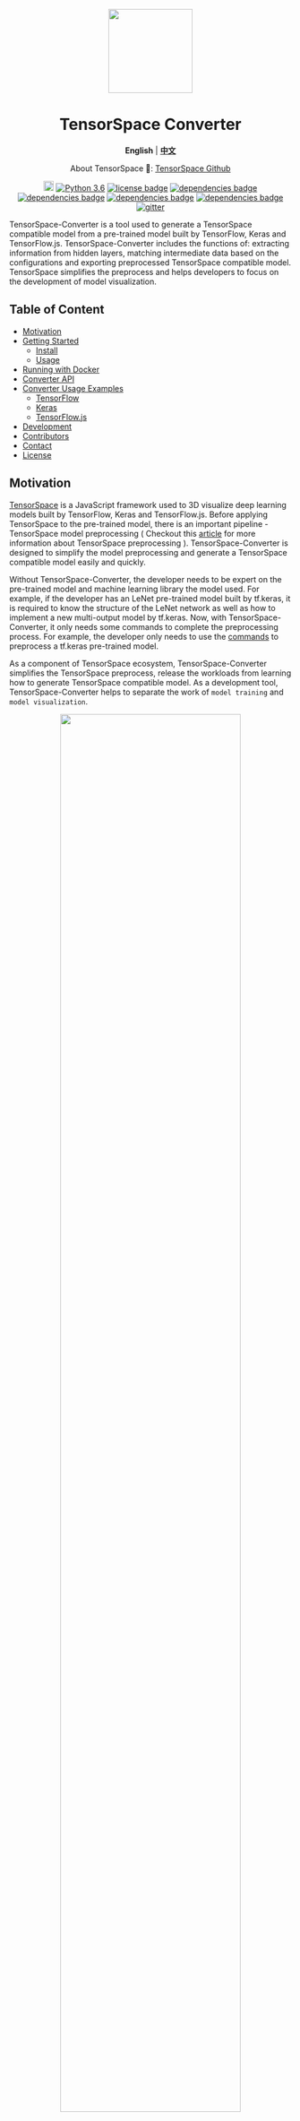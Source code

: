 <p align="center">
<img width=150 src="./assets/logo_tsConverter.png">
</p>

<h1 align="center">TensorSpace Converter</h1>

<p align="center">
<strong>English</strong> | <a href="https://github.com/tensorspace-team/tensorspace-converter/blob/master/README_zh.md"><strong>中文</strong></a>
</p>

<p align="center">
About TensorSpace 🤔: <a href="https://github.com/tensorspace-team/tensorspace">TensorSpace Github</a>
</p>

<p align="center">
<a href="https://badge.fury.io/py/tensorspacejs"><img src="https://badge.fury.io/py/tensorspacejs.svg" alt="PyPI version" height="18"></a>
  <a href="https://www.python.org/downloads/release/python-360/"><img src="https://img.shields.io/badge/python-3.6-blue.svg" alt="Python 3.6"></a>
  <a href="https://github.com/tensorspace-team/tensorspace-converter/blob/master/LICENSE"><img src="https://img.shields.io/badge/license-Apache--2.0-green.svg" alt="license badge"></a>
<a href="https://github.com/tensorflow/tensorflow"><img src="https://img.shields.io/badge/dependencies-tensorflow-brightgreen.svg" alt="dependencies badge"></a>
<a href="https://github.com/keras-team/keras"><img src="https://img.shields.io/badge/dependencies-keras-brightgreen.svg" alt="dependencies badge"></a>
<a href="https://github.com/tensorflow/tfjs-node"><img src="https://img.shields.io/badge/dependencies-tfjs_node-brightgreen.svg" alt="dependencies badge"></a>
<a href="https://github.com/tensorflow/tfjs-converter"><img src="https://img.shields.io/badge/dependencies-tfjs_converter-brightgreen.svg" alt="dependencies badge"></a>
  <a href="https://gitter.im/tensorspacejs/Lobby#"><img src="https://img.shields.io/badge/gitter-join%20chat%20%E2%86%92-brightgreen.svg" alt="gitter"></a>
</p>

TensorSpace-Converter is a tool used to generate a TensorSpace compatible model from a pre-trained model built by TensorFlow, Keras and TensorFlow.js. TensorSpace-Converter includes the functions of: extracting information from hidden layers, matching intermediate data based on the configurations and exporting preprocessed TensorSpace compatible model. TensorSpace simplifies the preprocess and helps developers to focus on the development of model visualization.

## Table of Content

* [Motivation](#motivation)
* [Getting Started](#start)
    * [Install](#install)
    * [Usage](#usage)
* [Running with Docker](#docker)
* [Converter API](#api)
* [Converter Usage Examples](#examples)
    * [TensorFlow](#tensorflow)
    * [Keras](#keras)
    * [TensorFlow.js](#tensorflowjs)
* [Development](#development)
* [Contributors](#contributors)
* [Contact](#contact)
* [License](#license)

## <div id="motivation">Motivation</div>

[TensorSpace](https://github.com/tensorspace-team/tensorspace) is a JavaScript framework used to 3D visualize deep learning models built by TensorFlow, Keras and TensorFlow.js. Before applying TensorSpace to the pre-trained model, there is an important pipeline - TensorSpace model preprocessing ( Checkout this [article](https://tensorspace.org/html/docs/preIntro.html) for more information about TensorSpace preprocessing ). TensorSpace-Converter is designed to simplify the model preprocessing and generate a TensorSpace compatible model easily and quickly.

Without TensorSpace-Converter, the developer needs to be expert on the pre-trained model and machine learning library the model used. For example, if the developer has an LeNet pre-trained model built by tf.keras, it is required to know the structure of the LeNet network as well as how to implement a new multi-output model by tf.keras. Now, with TensorSpace-Converter, it only needs some commands to complete the preprocessing process. For example, the developer only needs to use the [commands](#tensorflow) to preprocess a tf.keras pre-trained model.

As a component of TensorSpace ecosystem, TensorSpace-Converter simplifies the TensorSpace preprocess, release the workloads from learning how to generate TensorSpace compatible model. As a development tool, TensorSpace-Converter helps to separate the work of `model training` and `model visualization`.

<p align="center">
<img width="80%" src="./assets/hello_converter.gif">
</p>
<p align="center">
<b>Fig. 1</b> - TensorSpace-Converter Usage
</p>

## <div id="start">Getting Started</div>

### <div id="install">Install</div>

Install the `tensorspacejs` pip package:

```shell
$ pip install tensorspacejs
```

If `tensorspacejs` is installed successfully, you can check the TensorSpace-Converter version by using the command:
```shell
$ tensorspacejs_converter -v
```

Then `init` TensorSpace Converter (important step):
```shell
$ tensorspacejs_converter -init
```

* **Note**

TensorSpace-Converter requires to run under Python 3.6, Node 11.3+, NPM 6.5+. If you have other pre-installed Python version in your local environment, we suggest you to create a new fresh virtual environment. For example, the <a href="https://anaconda.org/anaconda/conda">conda</a> commands is like:
```shell
$ conda create -n envname python=3.6
$ source activate envname
$ pip install tensorspacejs
```

### <div id="usage">Usage</div>

The following part introduces the usage and workflow on:
* How to use TensorSpace-Converter to convert a pre-trained model;
* How to apply TensorSpace to the converted model for model visualization.

An MNIST-digit tf.keras model is used as an example in the tutorial. The sample files used in the tutorial includes [pre-trained tf.keras model](https://github.com/tensorspace-team/tensorspace-converter/tree/master/examples/tensorflow/rawModel/keras), [TensorSpace-Converter script](https://github.com/tensorspace-team/tensorspace-converter/blob/master/examples/tensorflow/script/convertKeras.sh) and [TensorSpace visualization code](https://github.com/tensorspace-team/tensorspace-converter/blob/master/examples/tensorflow/index.html).

<p align="center">
<img width="100%" src="./assets/workflow.png">
</p>
<p align="center">
<b>Fig. 2</b> - TensorSpace-Converter Workflow
</p>

#### Step 1: Use TensorSpace-Converter to preprocess pre-trained model

TensorSpace-Converter will convert an input model into a multi-output model, checkout this [article](https://tensorspace.org/html/docs/preIntro.html) for more information about multi-output model and model preprocessing. 

```shell
$ tensorspacejs_converter \
    --input_model_from="tensorflow" \
    --input_model_format="tf_keras" \
    --output_layer_names="conv_1,maxpool_1,conv_2,maxpool_2,dense_1,dense_2,softmax" \
    ./PATH/TO/MODEL/tf_keras_model.h5 \
    ./PATH/TO/SAVE/DIR
```

<p align="center">
<img width="100%" src="./assets/multi-output.png">
</p>
<p align="center">
<b>Fig. 3</b> - converted multi-output model
</p>

#### Step 2: Apply TensorSpace for model visualization

```javascript
model.load({
    type: "tensorflow",
    url: "/PATH/TO/MODEL/model.json"
});
```

<p align="center">
<img width="100%" src="./assets/demo.gif">
</p>
<p align="center">
<b>Fig. 4</b> - LeNet Visualization
</p>

## <div id="docker">Running with Docker</div>

<p align="center">
<img width=200 src="./assets/docker.png">
</p>

Establishing `tensorflowjs` environment is a tedious topic? Dockerize it!

Here is a TensorSpace-Converter [Dockerfile](https://github.com/tensorspace-team/tensorspace-converter/blob/master/docker/Dockerfile), you can use it to build a out-of-box TensorSpace-Converter `image`. We also provide some easy to use scripts to init ([init_docker_converter.sh](https://github.com/tensorspace-team/tensorspace-converter/blob/master/docker/init_docker_converter.sh)) and run ([run_docker_converter.sh](https://github.com/tensorspace-team/tensorspace-converter/blob/master/docker/run_docker_converter.sh)) `tensorspacejs` docker image. 

* To init `tensorspacejs` Docker image (make sure start Docker daemon before init the image):
```shell
cd ./docker
bash init_docker_converter.sh
```

* To run docker image

Put TensorSpace-Converter script and model assets in a `WORK_DIR`, and execute `run_docker_converter.sh` to run `tensorspacejs` image:
```shell
cd ./docker
bash run_docker_converter.sh --work_dir PATH/TO/WORK_DIR
```

Checkout this [Docker Example](https://github.com/tensorspace-team/tensorspace-converter/blob/master/docker/README.md) for more practical usage of running TensorSpace-Converter with Docker.

## <div id="api">Converter API</div>

Sample TensorSpace-Converter script:
```shell
$ tensorspacejs_converter \
    --input_model_from="XXX" \
    --input_model_format="YYY" \
    --output_layer_names="EEE1,EEE2,EEE3" \
    input_path \
    output_path
```

Arguments explanation:

|Positional Arguments | Description |
|---|---|
|`input_path`  | Path for model input artifacts. Checkout [Usage Example](#examples) for how to set this attribute for different kinds of models. |
|`output_path` | Folder for all output artifacts.  |


| Options | Description
|---|---|
|`--input_model_from`     | Configure the training library for pre-trained model, use: `tensorflow` for TensorFlow, `keras` for Keras, `tfjs` for TensorFlow.js. |
|`--input_model_format`     | The format of input model, checkout [Usage Example](#examples) for how to set this attribute for different kinds of models. |
|<nobr>`--output_layer_names`</nobr>| The names of the layer which will be visualized in TensorSpace, separated by comma ",". |

## <div id="examples">Converter Usage Examples</div>

This section introduces the usage of TensorSpace-Converter for different types of pre-trained model from TensorFlow, Keras, TensorFlow.js.

### <div id="tensorflow">TensorFlow</div>

<p align="center">
<img width=60% src="./assets/converter_logo_tf.png">
</p>

A pre-trained model built by TensorFlow can be saved as saved model, frozen model, combined HDF5 model or separated HDF5 model. Use different TensorSpace-Converter commands for different kinds of TensorFlow model formats. TensorSpace-Converter collects the data from `tensor`, then use the outputs as the inputs of `layer` of TensorSpace visualization. The developer can collect all necessary tensor names and set the name list as `output_layer_names`.

For a combined HDF5 model, topology and weights are saved in a combined HDF5 file `xxx.h5`. Set `input_model_format` to be `tf_keras`. The sample command script should be like:
```shell
$ tensorspacejs_converter \
    --input_model_from="tensorflow" \
    --input_model_format="tf_keras" \
    --output_layer_names="layer1Name,layer2Name,layer3Name" \
    ./PATH/TO/MODEL/xxx.h5 \
    ./PATH/TO/SAVE/DIR
```

For a separated HDF5 model, topology and weights are saved in separate files, topology file `xxx.json` and weights file `xxx.h5`. Set `input_model_format` to be `tf_keras_separated`. In this case, the model have two input files, merge two file's paths and separate them with comma (.json first, .h5 last), and then set the combined path to positional argument `input_path`. The sample command script should be like:
```shell
$ tensorspacejs_converter \
    --input_model_from="tensorflow" \
    --input_model_format="tf_keras_separated" \
    --output_layer_names="layer1Name,layer2Name,layer3Name" \
    ./PATH/TO/MODEL/xxx.json,./PATH/TO/MODEL/eee.h5 \
    ./PATH/TO/SAVE/DIR
```

For a TensorFlow saved model. Set `input_model_format` to be `tf_saved`. The sample command script should be like:
```shell
$ tensorspacejs_converter \
    --input_model_from="tensorflow" \
    --input_model_format="tf_saved" \
    --output_layer_names="layer1Name,layer2Name,layer3Name" \
    ./PATH/TO/SAVED/MODEL/FOLDER \
    ./PATH/TO/SAVE/DIR
```

For a TensorFlow frozen model. Set `input_model_format` to be `tf_frozen`. The sample command script should be like:
```shell
$ tensorspacejs_converter \
    --input_model_from="tensorflow" \
    --input_model_format="tf_frozen" \
    --output_layer_names="layer1Name,layer2Name,layer3Name" \
    ./PATH/TO/MODEL/xxx.pb \
    ./PATH/TO/SAVE/DIR
```

Checkout this [TensorFlow Tutorial](https://github.com/tensorspace-team/tensorspace-converter/tree/master/examples/tensorflow) for more practical usage of TensorSpace-Converter for TensorFlow models.

### <div id="keras">Keras</div>

<p align="center">
<img width=60% src="./assets/converter_logo_keras.png">
</p>

A pre-trained model built by Keras, may have two formats: topology and weights are saved in a single HDF5 file, or topology and weights are saved in separated files. Use different TensorSpace-Converter commands for these two saved Keras models.

For a Keras model, topology and weights are saved in a single HDF5 file, i.e. `xxx.h5`. Set `input_model_format` to be `topology_weights_combined`. The sample command script should be like:
```shell
$ tensorspacejs_converter \
    --input_model_from="keras" \
    --input_model_format="topology_weights_combined" \
    --output_layer_names="layer1Name,layer2Name,layer3Name" \
    ./PATH/TO/MODEL/xxx.h5 \
    ./PATH/TO/SAVE/DIR
```

For a Keras model, topology and weights are saved in separated files, i.e. a topology file `xxx.json` and a weights file `xxx.h5`. Set `input_model_format` to be `topology_weights_separated`. In this case, the model have two input files, merge two file's paths and separate them with comma (.json first, .h5 last), and then set the combined path to positional argument `input_path`. The sample command script should be like:
```shell
$ tensorspacejs_converter \
    --input_model_from="keras" \
    --input_model_format="topology_weights_separated" \
    --output_layer_names="layer1Name,layer2Name,layer3Name" \
    ./PATH/TO/MODEL/xxx.json,./PATH/TO/MODEL/eee.h5 \
    ./PATH/TO/SAVE/DIR
```
Checkout this [Keras Tutorial](https://github.com/tensorspace-team/tensorspace-converter/tree/master/examples/keras) for more practical usage of TensorSpace-Converter for Keras models.

### <div id="tensorflowjs">TensorFlow.js</div>

<p align="center">
<img width=60% src="./assets/converter_logo_tfjs.png">
</p>

A pre-trained model built by TensorFlow.js, may have a topology file `xxx.json` and a weights file `xxx.weight.bin`. To converter the model with TensorSpace-Converter, the two files should be put in the same folder and set topology file's path to `input_path`. The sample command script should be like:

```shell
$ tensorspacejs_converter \
    --input_model_from="tfjs" \
    --output_layer_names="layer1Name,layer2Name,layer3Name" \
    ./PATH/TO/MODEL/xxx.json \
    ./PATH/TO/SAVE/DIR
```
Checkout this [TensorFlow.js tutorial](https://github.com/tensorspace-team/tensorspace-converter/tree/master/examples/tfjs) for more practical usage of TensorSpace-Converter for TensorFlow.js models.

## <div id="development">Development</div>

* Ensure to have a fresh `python=3.6`, `node>=11.3`, `npm>=6.5`, `tensorflowjs=0.8.0` environment.

### Setup

* To setup a TensorSpace-Converter development environment:
```shell
git clone https://github.com/tensorspace-team/tensorspace-converter.git
cd tensorspace-converter
bash init-converter-dev.sh
npm install
```

### Build

* To build TensorSpace-Converter pip package (Build files can be find in `dist` folder):
```shell
bash build-pip-package.sh
```

* To install local build files:
```shell
pip install dist/tensorspacejs-VERSION-py3-none-any.whl
tensorspacejs_converter -v
```

### Test

* Grand permissions to test scripts before running test scripts:

```shell
bash ./test/grandPermission.sh
```

* To run end-to-end test (tests shall be run in pre-set environment):
```shell
npm run test
```

## <div id="contributors">Contributors</div>

Thanks goes to these wonderful people ([emoji key](https://github.com/kentcdodds/all-contributors#emoji-key)):

<!-- ALL-CONTRIBUTORS-LIST:START - Do not remove or modify this section -->
<!-- prettier-ignore -->
| [<img src="https://avatars3.githubusercontent.com/u/4524339?v=4" width="100px;"/><br /><sub><b>Chenhua Zhu</b></sub>](https://github.com/zchholmes)<br />[💻](https://github.com/tensorspace-team/tensorspace-converter/commits?author=zchholmes "Code") [🎨](#design-zchholmes "Design") [📖](https://github.com/tensorspace-team/tensorspace-converter/commits?author=zchholmes "Documentation") [💡](#example-zchholmes "Examples") | [<img src="https://avatars2.githubusercontent.com/u/7977100?v=4" width="100px;"/><br /><sub><b>syt123450</b></sub>](https://github.com/syt123450)<br />[💻](https://github.com/tensorspace-team/tensorspace-converter/commits?author=syt123450 "Code") [🎨](#design-syt123450 "Design") [📖](https://github.com/tensorspace-team/tensorspace-converter/commits?author=syt123450 "Documentation") [💡](#example-syt123450 "Examples") | [<img src="https://avatars2.githubusercontent.com/u/19629037?v=4" width="100px;"/><br /><sub><b>Qi(Nora)</b></sub>](https://github.com/lq3297401)<br />[🎨](#design-lq3297401 "Design") | [<img src="https://avatars3.githubusercontent.com/u/25629006?s=400&v=4" width="100px;"/><br /><sub><b>BoTime</b></sub>](https://github.com/BoTime)<br />[💻](https://github.com/tensorspace-team/tensorspace-converter/commits?author=BoTime "Code") [💡](#example-BoTime "Examples") |
| :---: | :---: | :---: | :---: |
<!-- ALL-CONTRIBUTORS-LIST:END -->

## <div id="contact">Contact</div>

If you have any issue or doubt, feel free to contact us by:
* Email: tensorspaceteam@gmail.com
* GitHub Issues: [create issue](https://github.com/tensorspace-team/tensorspace-converter/issues/new)
* Slack: [#questions](https://tensorspace.slack.com/messages/CDSB58A5P)
* Gitter: [#Lobby](https://gitter.im/tensorspacejs/Lobby#)

## <div id="license">License</div>

[Apache License 2.0](https://github.com/tensorspace-team/tensorspace-converter/blob/master/LICENSE)
